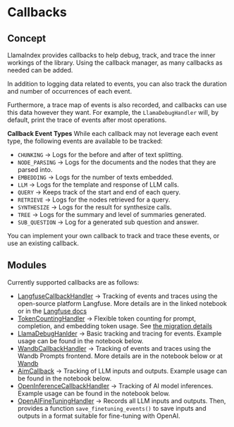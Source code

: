 # Callbacks

## Concept

LlamaIndex provides callbacks to help debug, track, and trace the inner workings of the library.
Using the callback manager, as many callbacks as needed can be added.

In addition to logging data related to events, you can also track the duration and number of occurrences
of each event.

Furthermore, a trace map of events is also recorded, and callbacks can use this data
however they want. For example, the `LlamaDebugHandler` will, by default, print the trace of events
after most operations.

**Callback Event Types**
While each callback may not leverage each event type, the following events are available to be tracked:

- `CHUNKING` -> Logs for the before and after of text splitting.
- `NODE_PARSING` -> Logs for the documents and the nodes that they are parsed into.
- `EMBEDDING` -> Logs for the number of texts embedded.
- `LLM` -> Logs for the template and response of LLM calls.
- `QUERY` -> Keeps track of the start and end of each query.
- `RETRIEVE` -> Logs for the nodes retrieved for a query.
- `SYNTHESIZE` -> Logs for the result for synthesize calls.
- `TREE` -> Logs for the summary and level of summaries generated.
- `SUB_QUESTION` -> Log for a generated sub question and answer.

You can implement your own callback to track and trace these events, or use an existing callback.

## Modules

Currently supported callbacks are as follows:

- [LangfuseCallbackHandler](../../../examples/callbacks/LangfuseCallbackHandler.ipynb) -> Tracking of events and traces using the open-source platform Langfuse. More details are in the linked notebook or in the [Langfuse docs](https://langfuse.com/docs)
- [TokenCountingHandler](../../../examples/callbacks/TokenCountingHandler.ipynb) -> Flexible token counting for prompt, completion, and embedding token usage. See [the migration details](../callbacks/token_counting_migration.md)
- [LlamaDebugHanlder](../../../examples/callbacks/LlamaDebugHandler.ipynb) -> Basic tracking and tracing for events. Example usage can be found in the notebook below.
- [WandbCallbackHandler](../../../examples/callbacks/WandbCallbackHandler.ipynb) -> Tracking of events and traces using the Wandb Prompts frontend. More details are in the notebook below or at [Wandb](https://docs.wandb.ai/guides/prompts/quickstart)
- [AimCallback](../../../examples/callbacks/AimCallback.ipynb) -> Tracking of LLM inputs and outputs. Example usage can be found in the notebook below.
- [OpenInferenceCallbackHandler](../../../examples/callbacks/OpenInferenceCallback.ipynb) -> Tracking of AI model inferences. Example usage can be found in the notebook below.
- [OpenAIFineTuningHandler](https://github.com/jerryjliu/llama_index/blob/main/experimental/openai_fine_tuning/openai_fine_tuning.ipynb) -> Records all LLM inputs and outputs. Then, provides a function `save_finetuning_events()` to save inputs and outputs in a format suitable for fine-tuning with OpenAI.
